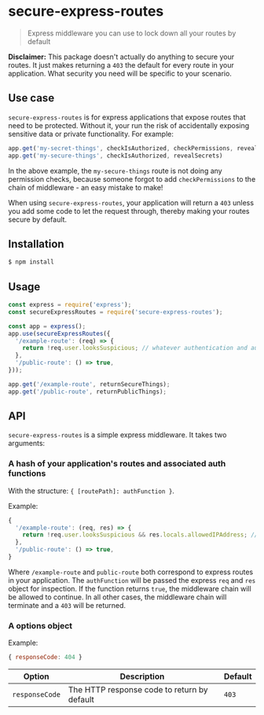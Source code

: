# secure-express-routes

> Express middleware you can use to lock down all your routes by default

__Disclaimer:__ This package doesn't actually do anything to secure your routes. It just makes returning a `403` the default for every route in your application. What security you need will be specific to your scenario.

## Use case

`secure-express-routes` is for express applications that expose routes that need to be protected. Without it, your run the risk of accidentally exposing sensitive data or private functionality. For example:

```js
app.get('my-secret-things', checkIsAuthorized, checkPermissions, revealSecrets)
app.get('my-secure-things', checkIsAuthorized, revealSecrets)
```

In the above example, the `my-secure-things` route is not doing any permission checks, because someone forgot to add `checkPermissions` to the chain of middleware - an easy mistake to make!

When using `secure-express-routes`, your application will return a `403` unless you add some code to let the request through, thereby making your routes secure by default.

## Installation

```sh
$ npm install 
```

## Usage

```js
const express = require('express');
const secureExpressRoutes = require('secure-express-routes');

const app = express();
app.use(secureExpressRoutes({
  '/example-route': (req) => {
    return !req.user.looksSuspicious; // whatever authentication and authorization checks you need
  },
  '/public-route': () => true,
}));

app.get('/example-route', returnSecureThings);
app.get('/public-route', returnPublicThings);
```

## API

`secure-express-routes` is a simple express middleware. It takes two arguments:

### A hash of your application's routes and associated auth functions

With the structure: `{ [routePath]: authFunction }`.

Example:

```js
{
  '/example-route': (req, res) => {
    return !req.user.looksSuspicious && res.locals.allowedIPAddress; // whatever authentication and authorization checks you need
  },
  '/public-route': () => true,
}
```

Where `/example-route` and `public-route` both correspond to express routes in your application. The `authFunction` will be passed the express `req` and `res` object for inspection. If the function returns `true`, the middleware chain will be allowed to continue. In all other cases, the middleware chain will terminate and a `403` will be returned.

### A options object

Example:

```js
{ responseCode: 404 }
```

Option|Description|Default
---|---|---
`responseCode`|The HTTP response code to return by default|`403`
